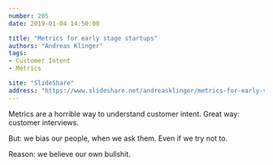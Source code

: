 ```yaml
---
number: 205
date: 2019-01-04 14:50:00

title: "Metrics for early stage startups"
authors: "Andreas Klinger"
tags:
- Customer Intent
- Metrics

site: "SlideShare"
address: "https://www.slideshare.net/andreasklinger/metrics-for-early-stage-startups/42-Metrics_are_horrible_way_to"
---
```


Metrics are a horrible way to understand customer intent. Great way: customer interviews.

But: we bias our people, when we ask them. Even if we try not to.

Reason: we believe our own bullshit.
